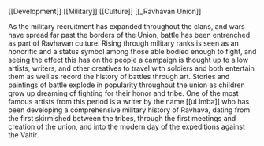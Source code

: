 [[Development]]
[[Military]]
[[Culture]]
[[_Ravhavan Union]]

As the military recruitment has expanded throughout the clans, and wars have spread far past the borders of the Union, battle has been entrenched as part of Ravhavan culture. Rising through military ranks is seen as an honorific and a status symbol among those able bodied enough to fight, and seeing the effect this has on the people a campaign is thought up to allow artists, writers, and other creatives to travel with soldiers and both entertain them as well as record the history of battles through art. Stories and paintings of battle explode in popularity throughout the union as children grow up dreaming of fighting for their honor and tribe. One of the most famous artists from this period is a writer by the name [[uLimba]] who has been developing a comprehensive military history of Ravhava, dating from the first skirmished between the tribes, through the first meetings and creation of the union, and into the modern day of the expeditions against the Valtir.